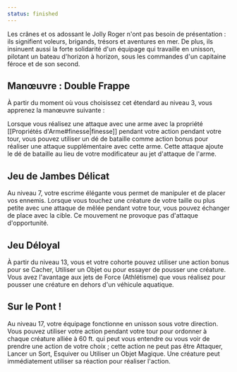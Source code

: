 ```yaml
---
status: finished
---
```

Les crânes et os adossant le Jolly Roger n'ont pas besoin de présentation : ils signifient voleurs, brigands, trésors et aventures en mer. De plus, ils insinuent aussi la forte solidarité d'un équipage qui travaille en unisson, pilotant un bateau d'horizon à horizon, sous les commandes d'un capitaine féroce et de son second.

## Manœuvre : Double Frappe

À partir du moment où vous choisissez cet étendard au niveau 3, vous apprenez la manœuvre suivante :

Lorsque vous réalisez une attaque avec une arme avec la propriété [[Propriétés d'Arme#finesse|finesse]] pendant votre action pendant votre tour, vous pouvez utiliser un dé de bataille comme action bonus pour réaliser une attaque supplémentaire avec cette arme. Cette attaque ajoute le dé de bataille au lieu de votre modificateur au jet d'attaque de l'arme.

## Jeu de Jambes Délicat

Au niveau 7, votre escrime élégante vous permet de manipuler et de placer vos ennemis. Lorsque vous touchez une créature de votre taille ou plus petite avec une attaque de mêlée pendant votre tour, vous pouvez échanger de place avec la cible. Ce mouvement ne provoque pas d'attaque d'opportunité.

## Jeu Déloyal

À partir du niveau 13, vous et votre cohorte pouvez utiliser une action bonus pour se Cacher, Utiliser un Objet ou pour essayer de pousser une créature. Vous avez l'avantage aux jets de Force (Athlétisme) que vous réalisez pour pousser une créature en dehors d'un véhicule aquatique.

## Sur le Pont !

Au niveau 17, votre équipage fonctionne en unisson sous votre direction. Vous pouvez utiliser votre action pendant votre tour pour ordonner à chaque créature alliée à 60 ft. qui peut vous entendre ou vous voir de prendre une action de votre choix ; cette action ne peut pas être Attaquer, Lancer un Sort, Esquiver ou Utiliser un Objet Magique. Une créature peut immédiatement utiliser sa réaction pour réaliser l'action.